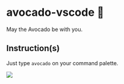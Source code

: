# avocado-vscode 🥑

May the Avocado be with you.

## Instruction(s)

Just type `avocado` on your command palette.

![](https://raw.githubusercontent.com/espresso3389/avocado-vscode/master/images/intro.gif)
